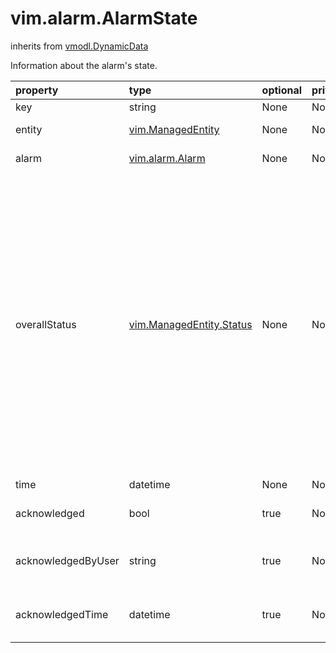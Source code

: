 vim.alarm.AlarmState
====================
inherits from [vmodl.DynamicData](docs/vmodl.DynamicData.md)


Information about the alarm's state.

| property | type | optional | priv | desc |
|:---------|:-----|:---------|:-----|:-----|
| key | string | None | None | Unique key that identifies the alarm. |
| entity | [vim.ManagedEntity](vim.ManagedEntity.md "vim.ManagedEntity") | None | None | Entity on which the alarm is instantiated. |
| alarm | [vim.alarm.Alarm](vim.alarm.Alarm.md "vim.alarm.Alarm") | None | None | Alarm object from which the AlarmState object is instantiated. |
| overallStatus | [vim.ManagedEntity.Status](vim.ManagedEntity.Status.md "vim.ManagedEntity.Status") | None | None | Overall status of the alarm object.   This is the value of the alarm's top-level expression.    In releases after vSphere API 5.0, vSphere Servers might not   generate property collector update notifications for this property.   To obtain the latest value of the property, you can use   PropertyCollector methods RetrievePropertiesEx or WaitForUpdatesEx.   If you use the PropertyCollector.WaitForUpdatesEx method, specify   an empty string for the version parameter.    Since this property is on a DataObject, an update returned by WaitForUpdatesEx may   contain values for this property when some other property on the DataObject changes.   If this update is a result of a call to WaitForUpdatesEx with a non-empty   version parameter, the value for this property may not be current. |
| time | datetime | None | None | Time the alarm triggered. |
| acknowledged | bool | true | None | Flag to indicate if the alarm's actions have been acknowledged for the   associated ManagedEntity. |
| acknowledgedByUser | string | true | None | The user who acknowledged this triggering.  If the triggering has not   been acknowledged, then the value is not valid. |
| acknowledgedTime | datetime | true | None | The time this triggering was acknowledged.  If the triggering has not   been acknowledged, then the value is not valid. |


